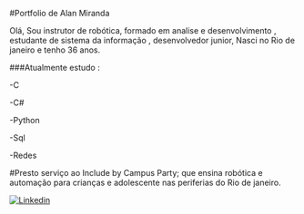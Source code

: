 #Portfolio de Alan Miranda 

Olá, Sou instrutor de robótica, formado em analise e desenvolvimento , estudante de sistema da informação , desenvolvedor junior,
Nasci no Rio de janeiro e tenho 36 anos.

###Atualmente estudo :

-C

-C#

-Python

-Sql 

-Redes
 
#Presto serviço ao Include by Campus Party; que ensina robótica e automação para crianças e adolescente nas periferias do Rio de janeiro.
 


[![Linkedin](https://blogger.googleusercontent.com/img/a/AVvXsEizpY9pNv2V4WSyufOBvFAhHCi4Vm5MS8cmEtkmzGnAF3Dps-J7Aegg6j6BoIqwsWVTK10M6KDArz3GHSp2AwRHgOCwwvGaqjovvBg9PV_LZhaQeeTcAuLW_j2VLFqtI0RrXtYYTbzAhw0pLayFl2mJ-jRVUBiJ5Y2M32h1dM4Yc-9K3GN8RuuTWyyF1w)](https://www.linkedin.com/in/alanmirandarj)
